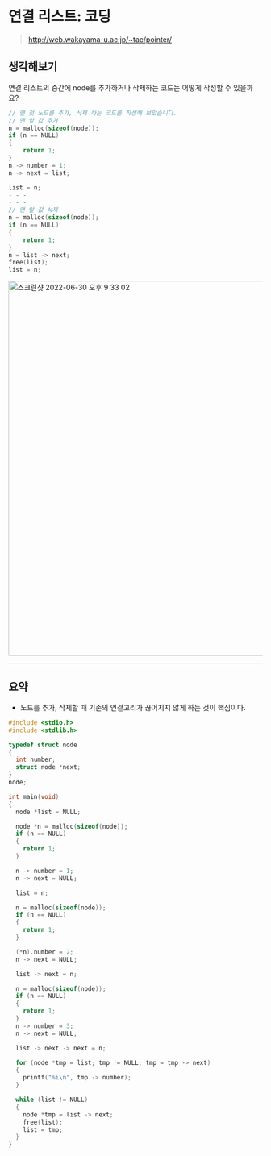 # 연결 리스트: 코딩

> http://web.wakayama-u.ac.jp/~tac/pointer/
## 생각해보기
연결 리스트의 중간에 node를 추가하거나 삭제하는 코드는 어떻게 작성할 수 있을까요? 

``` c
// 맨 첫 노드를 추가, 삭제 하는 코드를 작성해 보았습니다.
// 맨 앞 값 추가
n = malloc(sizeof(node));
if (n == NULL)
{
    return 1;
}
n -> number = 1;
n -> next = list;

list = n;
- - -
- - -
// 맨 앞 값 삭제
n = malloc(sizeof(node));
if (n == NULL)
{
    return 1;
}
n = list -> next;
free(list);
list = n;
```
<img width="744" alt="스크린샷 2022-06-30 오후 9 33 02" src="https://user-images.githubusercontent.com/87258182/176678684-06fe86e7-5847-4a67-b9d1-330e4e8bacd9.png">


- - -

## 요약
- 노드를 추가, 삭제할 때 기존의 연결고리가 끊어지지 않게 하는 것이 핵심이다.
``` c
#include <stdio.h>
#include <stdlib.h>

typedef struct node
{
  int number;
  struct node *next;
}
node;

int main(void)
{
  node *list = NULL;

  node *n = malloc(sizeof(node));
  if (n == NULL)
  {
    return 1;
  }

  n -> number = 1;
  n -> next = NULL;

  list = n;

  n = malloc(sizeof(node));
  if (n == NULL)
  {
    return 1;
  }

  (*n).number = 2;
  n -> next = NULL;

  list -> next = n;

  n = malloc(sizeof(node));
  if (n == NULL)
  {
    return 1;
  }
  n -> number = 3;
  n -> next = NULL;

  list -> next -> next = n;

  for (node *tmp = list; tmp != NULL; tmp = tmp -> next)
  {
    printf("%i\n", tmp -> number);
  }

  while (list != NULL)
  {
    node *tmp = list -> next;
    free(list);
    list = tmp;
  }
}
```